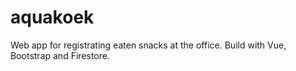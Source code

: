 # aquakoek

Web app for registrating eaten snacks at the office.
Build with Vue, Bootstrap and Firestore.
